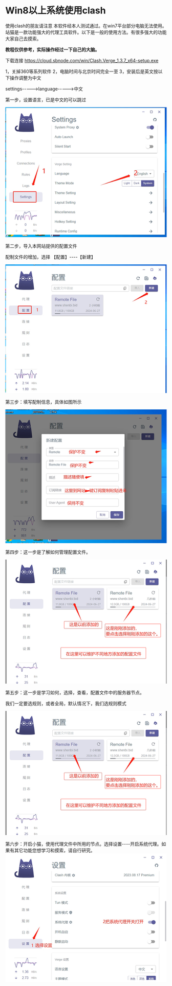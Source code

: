 # Win8以上系统使用clash

使用clash的朋友请注意
本软件经本人测试通过。在win7平台部分电脑无法使用。
站猫是一款功能强大的代理工具软件。以下是一般的使用方法。有很多强大的功能大家自己去摸索。

**教程仅供参考，实际操作经过一下自己的大脑。**


下载连接   https://cloud.sbnode.com/win/Clash.Verge_1.3.7_x64-setup.exe


1，关掉360等系列软件
2，电脑时间与北京时间完全一至
3，安装后是英文按以下操作调整为中文

settings----->language----->中文

第一步，设置语言，已是中文的可以跳过

![](../images/winclash/1.jpg)


第二步，导入本网站提供的配置文件

配制文件的增加，选择 【配置】----【新建】


![](../images/winclash/2.jpg)


第三步：填写配制信息，具体如图所示


![](../images/winclash/3.jpg)


第四步：这一步是了解如何管理配置文件。


![](../images/winclash/4.jpg)


第五步：这一步是学习如何，选择，查看，配置文件中的服务器节点。

我们一定要选规则，或者全局，默认情况下，我们选规则模式


![](../images/winclash/5.jpg)



第六步：开启小猫，使用代理文件中所用的节点。选择设置----开启系统代理。如果有其它功能您想学习和摸索，请自行研究。
![](../images/winclash/6.jpg)